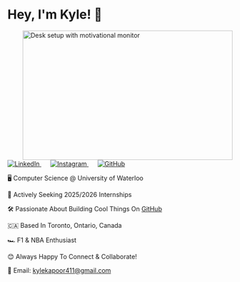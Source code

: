 # Hey, I'm Kyle! 👋

<img align="right" width="470" height="290" src="https://images.unsplash.com/photo-1503437313881-503a91226402?q=80&w=2832&auto=format&fit=crop&ixlib=rb-4.0.3&ixid=M3wxMjA3fDB8MHxwaG90by1wYWdlfHx8fGVufDB8fHx8fA%3D%3D" alt="Desk setup with motivational monitor">

<p align="left">
  <a href="https://www.linkedin.com/in/kylekapoor/" style="margin-right: 20px;">
    <img src="https://img.shields.io/badge/-LinkedIn-%230077B5" alt="LinkedIn"/>
  </a>
  
  <a href="https://www.instagram.com/kyle_kapoor/" style="margin-right: 20px;">
    <img src="https://img.shields.io/badge/-Instagram-%23bc2a8d" alt="Instagram"/>
  </a>
  
  <a href="https://github.com/kylekapoor?tab=repositories">
    <img src="https://img.shields.io/badge/-GitHub-%232fbb4f" alt="GitHub"/>
  </a>
</p>

🖥️ Computer Science @ University of Waterloo

🚀 Actively Seeking 2025/2026 Internships

🛠️ Passionate About Building Cool Things On [GitHub](https://github.com/kylekapoor?tab=repositories)  

🇨🇦 Based In Toronto, Ontario, Canada  

🏎️ F1 & NBA Enthusiast  

😊 Always Happy To Connect & Collaborate!  

📧 Email: [kylekapoor411@gmail.com](mailto:kylekapoor411@gmail.com)
